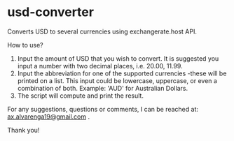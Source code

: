 # usd-converter
Converts USD to several currencies using exchangerate.host API.

How to use?
  1. Input the amount of USD that you wish to convert. It is suggested you input a number with two decimal places, i.e. 20.00, 11.99.
  2. Input the abbreviation for one of the supported currencies -these will be printed on a list. This input could be lowercase, uppercase, or even a                combination of both. Example: 'AUD' for Australian Dollars.
  3. The script will compute and print the result.
  
 For any suggestions, questions or comments, I can be reached at: ax.alvarenga19@gmail.com .
 
 Thank you!

